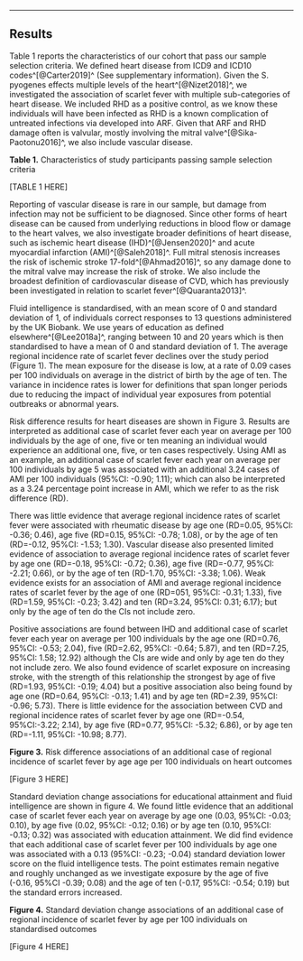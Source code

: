 
---

## Results

Table 1 reports the characteristics of our cohort that pass our sample selection criteria. We defined heart disease from ICD9 and ICD10 codes^[@Carter2019]^ (See supplementary information). Given the S. pyogenes effects multiple levels of the heart^[@Nizet2018]^, we investigated the association of scarlet fever with multiple sub-categories of heart disease. We included RHD as a positive control, as we know these individuals will have been infected as RHD is a known complication of untreated infections via developed into ARF. Given that ARF and RHD damage often is valvular, mostly involving the mitral valve^[@Sika-Paotonu2016]^, we also include vascular disease. 

**Table 1.** Characteristics of study participants passing sample selection criteria

[TABLE 1 HERE]

Reporting of vascular disease is rare in our sample, but damage from infection may not be sufficient to be diagnosed. Since other forms of heart disease can be caused from underlying reductions in blood flow or damage to the heart valves, we also investigate broader definitions of heart disease, such as ischemic heart disease (IHD)^[@Jensen2020]^ and acute myocardial infarction (AMI)^[@Saleh2018]^. Full mitral stenosis increases the risk of ischemic stroke 17-fold^[@Ahmad2016]^, so any damage done to the mitral valve may increase the risk of stroke. We also include the broadest definition of cardiovascular disease of CVD, which has previously been investigated in relation to scarlet fever^[@Quaranta2013]^.
 
Fluid intelligence is standardised, with an mean score of 0 and standard deviation of 1, of individuals correct responses to 13 questions administered by the UK Biobank. We use years of education as defined elsewhere^[@Lee2018a]^, ranging between 10 and 20 years which is then standardised to have a mean of 0 and standard deviation of 1. The average regional incidence rate of scarlet fever declines over the study period (Figure 1). The mean exposure for the disease is low, at a rate of 0.09 cases per 100 individuals on average in the district of birth by the age of ten. The variance in incidence rates is lower for definitions that span longer periods due to reducing the impact of individual year exposures from potential outbreaks or abnormal years.

Risk difference results for heart diseases are shown in Figure 3. Results are interpreted as additional case of scarlet fever each year on average per 100 individuals by the age of one, five or ten meaning an individual would experience an additional one, five, or ten cases respectively. Using AMI as an example, an additional case of scarlet fever each year on average per 100 individuals by age 5 was associated with an additional 3.24 cases of AMI per 100 individuals (95%CI: -0.90; 1.11); which can also be interpreted as a 3.24 percentage point increase in AMI, which we refer to as the risk difference (RD). 

There was little evidence that average regional incidence rates of scarlet fever were associated with rheumatic disease by age one (RD=0.05, 95%CI: -0.36; 0.46), age five (RD=0.15, 95%CI: -0.78; 1.08), or by the age of ten (RD=-0.12, 95%CI: -1.53; 1.30). Vascular disease also presented limited evidence of association to average regional incidence rates of scarlet fever by age one (RD=-0.18, 95%CI: -0.72; 0.36), age five (RD=-0.77, 95%CI: -2.21; 0.66), or by the age of ten (RD-1.70, 95%CI: -3.38; 1.06). Weak evidence exists for an association of AMI and average regional incidence rates of scarlet fever by the age of one (RD=051, 95%CI: -0.31; 1.33), five (RD=1.59, 95%CI: -0.23; 3.42) and ten (RD=3.24, 95%CI: 0.31; 6.17); but only by the age of ten do the CIs not include zero. 

Positive associations are found between IHD and additional case of scarlet fever each year on average per 100 individuals by the age one (RD=0.76, 95%CI: -0.53; 2.04), five (RD=2.62, 95%CI: -0.64; 5.87), and ten (RD=7.25, 95%CI: 1.58; 12.92) although the CIs are wide and only by age ten do they not include zero. We also found evidence of scarlet exposure on increasing stroke, with the strength of this relationship the strongest by age of five (RD=1.93, 95%CI: -0.19; 4.04) but a positive association also being found by age one (RD=0.64, 95%CI: -0.13; 1.41) and by age ten (RD=2.39, 95%CI: -0.96; 5.73). There is little evidence for the association between CVD and regional incidence rates of scarlet fever by age one (RD=-0.54, 95%CI:-3.22; 2.14), by age five (RD=0.77, 95%CI: -5.32; 6.86), or by age ten (RD=-1.11, 95%CI: -10.98; 8.77). 

**Figure 3.** Risk difference associations of an additional case of regional incidence of scarlet fever by age age per 100 individuals on heart outcomes

[Figure 3 HERE]

Standard deviation change associations for educational attainment and fluid intelligence are shown in figure 4. We found little evidence that an additional case of scarlet fever each year on average by age one (0.03, 95%CI: -0.03; 0.10), by age five (0.02, 95%CI: -0.12; 0.16) or by age ten (0.10, 95%CI: -0.13; 0.32) was associated with education attainment.  We did find evidence that each additional case of scarlet fever per 100 individuals by age one was associated with a 0.13 (95%CI: -0.23; -0.04) standard deviation lower score on the fluid intelligence tests. The point estimates remain negative and roughly unchanged as we investigate exposure by the age of five (-0.16, 95%CI -0.39; 0.08) and the age of ten (-0.17, 95%CI: -0.54; 0.19) but the standard errors increased. 

**Figure 4.** Standard deviation change associations of an additional case of regional incidence of scarlet fever by age per 100 individuals on standardised outcomes

[Figure 4 HERE]
